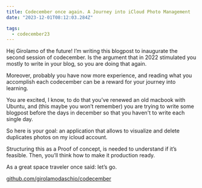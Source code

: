 ```yaml
---
title: Codecember once again. A Journey into iCloud Photo Management
date: "2023-12-01T08:12:03.284Z"

tags:
  - codecember23
---
```


Hej Girolamo of the future!
I’m writing this blogpost to inaugurate the second session of codecember.
Is the argument that in 2022 stimulated you mostly to write in your blog, so you are doing that again.

Moreover, probably you have now more experience, and reading what you accomplish each codecember can be a reward for your journey into learning.

You are excited, I know, to do that you’ve renewed an old macbook with Ubuntu, and (this maybe you won’t remember) you are trying to write some blogpost before the days in december so that you haven't to write each single day.

So here is your goal: an application that allows to visualize and delete duplicates photos on my icloud account.

Structuring this as a Proof of concept, is needed to understand if it’s feasible. Then, you’ll think how to make it production ready.

As a great space traveler once said: let’s go.

[github.com/girolamodaschio/codecember](https://github.com/girolamodaschio/codecember)